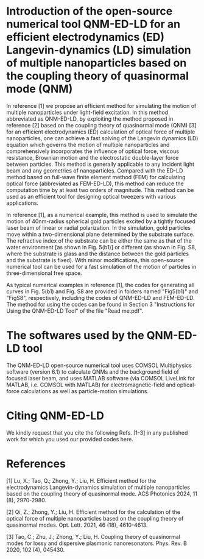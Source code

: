 # Introduction of the open-source numerical tool QNM-ED-LD for an efficient electrodynamics (ED) Langevin-dynamics (LD) simulation of multiple nanoparticles based on the coupling theory of quasinormal mode (QNM)
In reference [1] we propose an efficient method for simulating the motion of multiple nanoparticles under light-field excitation. In this method abbreviated as QNM-ED-LD, by exploiting the method proposed in reference [2] based on the coupling theory of quasinormal mode (QNM) [3] for an efficient electrodynamics (ED) calculation of optical force of multiple nanoparticles, one can achieve a fast solving of the Langevin dynamics (LD) equation which governs the motion of multiple nanoparticles and comprehensively incorporates the influence of optical force, viscous resistance, Brownian motion and the electrostatic double-layer force between particles. This method is generally applicable to any incident light beam and any geometries of nanoparticles. Compared with the ED-LD method based on full-wave finite element method (FEM) for calculating optical force (abbreviated as FEM-ED-LD), this method can reduce the computation time by at least two orders of magnitude. This method can be used as an efficient tool for designing optical tweezers with various applications.

In reference [1], as a numerical example, this method is used to simulate the motion of 40nm-radius spherical gold particles excited by a tightly focused laser beam of linear or radial polarization. In the simulation, gold particles move within a two-dimensional plane determined by the substrate surface. The refractive index of the substrate can be either the same as that of the water environment [as shown in Fig. 5(b1)] or different (as shown in Fig. S8, where the substrate is glass and the distance between the gold particles and the substrate is fixed). With minor modifications, this open-source numerical tool can be used for a fast simulation of the motion of particles in three-dimensional free space.

As typical numerical examples in reference [1], the codes for generating all curves in Fig. 5(b1) and Fig. S8 are provided in folders named "Fig5(b1)" and "FigS8", respectively, including the codes of QNM-ED-LD and FEM-ED-LD. The method for using the codes can be found in Section 3 "Instructions for Using the QNM-ED-LD Tool" of the file "Read me.pdf".

# The softwares used by the QNM-ED-LD tool
The QNM-ED-LD open-source numerical tool uses COMSOL Multiphysics software (version 6.1) to calculate QNMs and the background field of focused laser beam, and uses MATLAB software (via COMSOL LiveLink for MATLAB, i.e. COMSOL with MATLAB) for electromagnetic-field and optical-force calculations as well as particle-motion simulations.

# Citing QNM-ED-LD
We kindly request that you cite the following Refs. [1-3] in any published work for which you used our provided codes here.

# References
[1] Lu, X.; Tao, Q.; Zhong, Y.; Liu, H. Efficient method for the electrodynamics Langevin-dynamics simulation of multiple nanoparticles based on the coupling theory of quasinormal mode. ACS Photonics 2024, 11 (8), 2970-2980.

[2] Qi, Z.; Zhong, Y.; Liu, H. Efficient method for the calculation of the optical force of multiple nanoparticles based on the coupling theory of quasinormal modes. Opt. Lett. 2021, 46 (18), 4610-4613.

[3] Tao, C.; Zhu, J.; Zhong, Y.; Liu, H. Coupling theory of quasinormal modes for lossy and dispersive plasmonic nanoresonators. Phys. Rev. B 2020, 102 (4), 045430.
